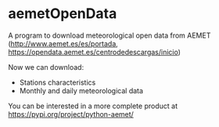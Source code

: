 # aemetOpenData
A program to download meteorological open data from AEMET (http://www.aemet.es/es/portada, https://opendata.aemet.es/centrodedescargas/inicio)

Now we can download:

- Stations characteristics
- Monthly and daily meteorological data

You can be interested in a more complete product at https://pypi.org/project/python-aemet/

 
